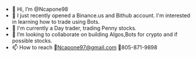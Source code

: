 - 👋 Hi, I’m @Ncapone98
- 👀 I just recently opened a Binance.us and Bithub account. I'm interested in learning how to trade using Bots.
- 🌱 I'm currently a Day trader, trading Penny stocks. 
- 💞️ I’m looking to collaborate on building Algos,Bots for crypto and if possible stocks.
- 📫 How to reach 📧Ncapone97@gmail.com  📲805-871-9898


<!---
Ncapone98/Ncapone98 is a ✨ special ✨ repository because its `README.md` (this file) appears on your GitHub profile.
You can click the Preview link to take a look at your changes.
--->
